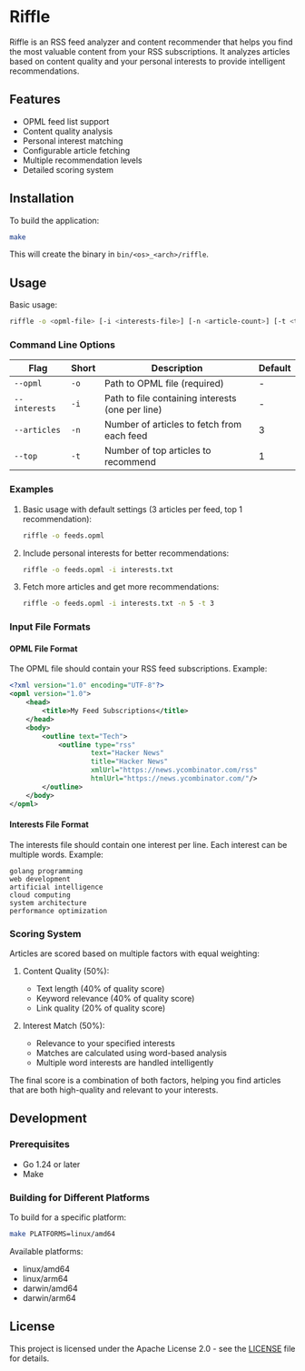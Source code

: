 # Riffle

Riffle is an RSS feed analyzer and content recommender that helps you find the most valuable content from your RSS subscriptions. It analyzes articles based on content quality and your personal interests to provide intelligent recommendations.

## Features

- OPML feed list support
- Content quality analysis
- Personal interest matching
- Configurable article fetching
- Multiple recommendation levels
- Detailed scoring system

## Installation

To build the application:

```bash
make
```

This will create the binary in `bin/<os>_<arch>/riffle`.

## Usage

Basic usage:

```bash
riffle -o <opml-file> [-i <interests-file>] [-n <article-count>] [-t <top-count>]
```

### Command Line Options

| Flag | Short | Description | Default |
|------|-------|-------------|---------|
| `--opml` | `-o` | Path to OPML file (required) | - |
| `--interests` | `-i` | Path to file containing interests (one per line) | - |
| `--articles` | `-n` | Number of articles to fetch from each feed | 3 |
| `--top` | `-t` | Number of top articles to recommend | 1 |

### Examples

1. Basic usage with default settings (3 articles per feed, top 1 recommendation):
   ```bash
   riffle -o feeds.opml
   ```

2. Include personal interests for better recommendations:
   ```bash
   riffle -o feeds.opml -i interests.txt
   ```

3. Fetch more articles and get more recommendations:
   ```bash
   riffle -o feeds.opml -i interests.txt -n 5 -t 3
   ```

### Input File Formats

#### OPML File Format
The OPML file should contain your RSS feed subscriptions. Example:
```xml
<?xml version="1.0" encoding="UTF-8"?>
<opml version="1.0">
    <head>
        <title>My Feed Subscriptions</title>
    </head>
    <body>
        <outline text="Tech">
            <outline type="rss" 
                    text="Hacker News" 
                    title="Hacker News"
                    xmlUrl="https://news.ycombinator.com/rss" 
                    htmlUrl="https://news.ycombinator.com/"/>
        </outline>
    </body>
</opml>
```

#### Interests File Format
The interests file should contain one interest per line. Each interest can be multiple words. Example:
```
golang programming
web development
artificial intelligence
cloud computing
system architecture
performance optimization
```

### Scoring System

Articles are scored based on multiple factors with equal weighting:

1. Content Quality (50%):
   - Text length (40% of quality score)
   - Keyword relevance (40% of quality score)
   - Link quality (20% of quality score)

2. Interest Match (50%):
   - Relevance to your specified interests
   - Matches are calculated using word-based analysis
   - Multiple word interests are handled intelligently

The final score is a combination of both factors, helping you find articles that are both high-quality and relevant to your interests.

## Development

### Prerequisites

- Go 1.24 or later
- Make

### Building for Different Platforms

To build for a specific platform:

```bash
make PLATFORMS=linux/amd64
```

Available platforms:
- linux/amd64
- linux/arm64
- darwin/amd64
- darwin/arm64

## License

This project is licensed under the Apache License 2.0 - see the [LICENSE](LICENSE) file for details. 